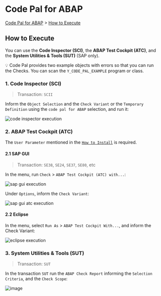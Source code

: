 # Code Pal for ABAP

[Code Pal for ABAP](../README.md) > [How to Execute](how-to-execute.md)

## How to Execute

You can use the **Code Inspector (SCI)**, the **ABAP Test Cockpit (ATC)**, and the **System Utilities & Tools (SUT)** (SAP only). 

💡 Code Pal provides two example objects with errors so that you can run the Checks. You can scan the `Y_CODE_PAL_EXAMPLE` program or class.

### 1. Code Inspector (SCI)

> Transaction: `SCII`

Inform the `Object Selection` and the `Check Variant` or the `Temporary Definition` using the `code pal for ABAP` selection, and run it:

![code inspector execution](imgs/sap-gui-code-inspector.png)

### 2. ABAP Test Cockpit (ATC)

The `User Parameter` mentioned in the [`How to Install`](how-to-install.md) is required. 

#### 2.1 SAP GUI

> Transaction: `SE38`, `SE24`, `SE37`, `SE80`, etc

In the menu, run `Check` > `ABAP Test Cockpit (ATC) with...`:

![sap gui execution](imgs/execute-sap-gui.png)

Under `Options`, inform the `Check Variant`:  

![sap gui atc execution](imgs/sap-gui-atc.png)

#### 2.2 Eclipse

In the menu, select `Run As` > `ABAP Test Cockpit With...`, and inform the Check Variant:

![eclipse execution](imgs/execute-eclipse.png)

### 3. System Utilities & Tools (SUT)

> Transaction: `SUT`

In the transaction `SUT` run the `ABAP Check Report` informing the `Selection Criteria`, and the `Check Scope`: 

![image](https://user-images.githubusercontent.com/63100656/113267616-da6a7a80-92d6-11eb-803f-f6392d032c79.png)
